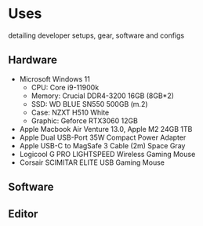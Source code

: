 # Uses

detailing developer setups, gear, software and configs

## Hardware

- Microsoft Windows 11
  - CPU: Core i9-11900k
  - Memory: Crucial DDR4-3200 16GB (8GB*2)
  - SSD: WD BLUE SN550 500GB (m.2)
  - Case: NZXT H510 White
  - Graphic: Geforce RTX3060 12GB
- Apple Macbook Air Venture 13.0, Apple M2 24GB 1TB
- Apple Dual USB-Port 35W Compact Power Adapter
- Apple USB-C to MagSafe 3 Cable (2m) Space Gray
- Logicool G PRO LIGHTSPEED Wireless Gaming Mouse
- Corsair SCIMITAR ELITE USB Gaming Mouse

## Software
## Editor

